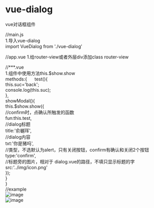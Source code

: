 # vue-dialog    
vue对话框组件    

//main.js  
1.导入vue-dialog  
import VueDialog from './vue-dialog'  

//app.vue
1.给router-view或者外层div添加class  router-view     
  <router-view class="router-view"></router-view>    
  
//***.vue  
1.组件中使用方法this.$show.show  
  methods:{               
    test(){      
                this.suc='back';  
                console.log(this.suc);  
    },   
    showModal(){   
                this.$show.show({   
                        //confirm时，点确认所触发的函数  
                    fun:this.test,             
                       //dialog标题   
                    title:'俞樾珲',            
                       //dialog内容  
                    txt:'你是猪吗',          
                       //类型，不选默认为alert，只有关闭按钮，confirm有确认和关闭2个按钮      
                    type:'confirm',          
                      //标题旁的图片，相对于 dialog.vue的路径，不填只显示标题的字   
                    src:'../img/icon.png'      
                });     
    }   
  }  
//example  
 ![image]( https://github.com/yuyuehui123/vue-dialog/1.jpg)  
 ![image]( https://github.com/yuyuehui123/vue-dialog/2.jpg)  
